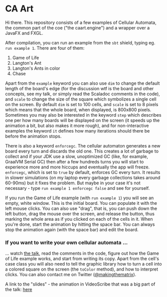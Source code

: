 # CA Art

Hi there. 
This repository consists of a few examples of Cellular Automata, the common part of the coe ("the caart.engine") and a wrapper over a JavaFX and FXGL.

After compilation, you can run an example from the `sbt` shield, typing eg. `run example 1`. There are four of them:
1. Game of Life
2. Langton's Ant
3. Langton's Ants in color
4. Chase

Apart from the `example` keyword you can also use `dim` to change the default length of the board's edge (for the discussion wtf is the board and other concepts, see my talk, or simply read the Scaladoc comments in the code), and `scale` to change the size of the square which symbolizes a single cell on the screen. By default `dim` is set to 100 cells, and `scale` is set to 8 pixels which means that the whole board, when displayed, is 800x800 pixels. Sometimes you may also be interested in the keyword `step` which describes one per how many boards will be displayed on the screen (it speeds up the animation a bit, but also makes it more rough), and for non-interactive examples the keyword `it` defines how many iterations should there be before the animation stops.

There is also a keyword `enforcegc`. The cellular automaton generates a new board every turn and discards the old one. This creates a lot of garbage to collect and if your JDK use a slow, unoptimized GC (like, for example, GraalVM Serial GC) then after a few hundreds turns you will start to experience more and more hiccups and eventually the app will freeze. `enforcegc`, which is set to `true` by default, enforces GC every turn. It results in slower simulations (on my laptop every garbage collections takes around 60-90ms) but it fixes the problem. But maybe in your case it's not necessary - type `run example 1 enforcegc false` and see for yourself.  

If you run the Game of Life example (with `run example 1`) you will see an empty, white window. This is the initial board. You can populate it with the left mouse clicks. You can also use "drag", that is, you can push down the left button, drag the mouse over the screen, and release the button, thus marking the whole area as if you clicked on each of the cells in it. When you're done, start the animation by hitting the space bar. You can always stop the animation again (with the space bar) and edit the board. 

### If you want to write your own cellular automata ...

... watch [the talk](https://www.youtube.com/watch?v=0ABjVP0st08), read the comments in the code, figure out how the Game of Life example works, and start from writing its copy. Apart from the cell's case class you will also need to tell the graphic library how to turn a cell into a colored square on the screen (the `toColor` method), and how to interpret clicks. You can also contact me on Twitter ([@makingthematrix](https://twitter.com/makingthematrix)).

A link to the "slides" - the animation in VideoScribe that was a big part of the talk: [here](https://drive.google.com/file/d/1wsKXR3r-_lGhPVG-KyxA7aJ_OOL5EVy2/view?usp=sharing)

